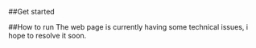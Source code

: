 ##Get started


##How to run 
The web page is currently having some technical issues,
i hope to resolve it soon.

